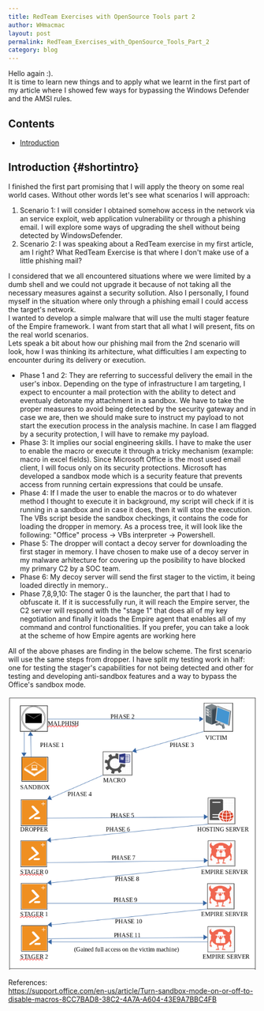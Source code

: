 ```yaml
---
title: RedTeam Exercises with OpenSource Tools part 2
author: WHmacmac
layout: post
permalink: RedTeam_Exercises_with_OpenSource_Tools_Part_2
category: blog
---
```


Hello again :).<br/> 
It is time to learn new things and to apply what we learnt in the first <a href="https://whmacmac.github.io/RedTeam_Exercises_with_OpenSource_Tools_Part_1" style="text-decoration: none;">part</a> of my article where I showed few ways for bypassing the Windows Defender and the AMSI rules. <br/>

## Contents
* [Introduction](#shortintro)

## Introduction {#shortintro}

I finished the first part promising that I will apply the theory on some real world cases. Without other words let's see what scenarios I will approach:
<ol>
<li>Scenario 1: I will consider I obtained somehow access in the network via an service exploit, web application vulnerability or through a phishing email. I will explore some ways of upgrading the shell without being detected by WindowsDefender.</li>
 <li>Scenario 2: I was speaking about a RedTeam exercise in my first article, am I right? What RedTeam Exercise is that where I don't make use of a little phishing mail? </li>
</ol>

I considered that we all encountered situations where we were limited by a dumb shell and we could not upgrade it because of not taking all the necessary measures against a security sollution. Also I personally, I found myself in the situation where only through a phishing email I could access the target's network.<br/>
I wanted to develop a simple malware that will use the multi stager feature of the Empire framework. I want from start that all what I will present, fits on the real world scenarios.<br/>
Lets speak a bit about how our phishing mail from the 2nd scenario will look, how I was thinking its arhitecture, what difficulties I am expecting to encounter during its delivery or execution. 

<ul>
<li>Phase 1 and 2: They are referring to successful delivery the email in the user's inbox. Depending on the type of infrastructure I am targeting, I expect to encounter a mail protection with the ability to detect and eventualy detonate my attachment in a sandbox. We have to take the proper measures to avoid being detected by the security gateway and in case we are, then we should make sure to instruct my payload to not start the execution process in the analysis machine. In case I am flagged by a security protection, I will have to remake my payload.</li> 
<li>Phase 3: It implies our social engineering skills. I have to make the user to enable the macro or execute it through a tricky mechanism (example: macro in excel fields). Since Microsoft Office is the most used email client, I will focus only on its security protections. Microsoft has developed a sandbox mode which is a security feature that prevents access from running certain expressions that could be unsafe.</li>
<li>Phase 4: If I made the user to enable the macros or to do whatever method I thought to execute it in background, my script will check if it is running in a sandbox and in case it does, then it will stop the execution. The VBs script beside the sandbox checkings, it contains the code for loading the dropper in memory. As a process tree, it will look like the following: "Office" process -> VBs interpreter -> Powershell.</li>
<li>Phase 5: The dropper will contact a decoy server for downloading the first stager in memory. I have chosen to make use of a decoy server in my malware arhitecture for covering up the posibility to have blocked my primary C2 by a SOC team.</li>  
<li>Phase 6: My decoy server will send the first stager to the victim, it being loaded directly in memory..</li>  
<li>Phase 7,8,9,10: The stager 0 is the launcher, the part that I had to obfuscate it. If it is successfully run, it will reach the Empire server, the C2 server will respond with the "stage 1" that does all of my key negotiation and finally it loads the Empire agent that enables all of my command and control functionalities. If you prefer, you can take a look at the scheme of how Empire agents are working <a href="https://testmactest.github.io/RedTeam_Exercises_with_OpenSource_Tools_Part_1#howdoimakeuseofopensource" style="text-decoration: none;">here</a></li>
</ul>

All of the above phases are finding in the below scheme. The first scenario will use the same steps from dropper. I have split my testing work in half: one for testing the stager's capabilities for not being detected and other for testing and developing anti-sandbox features and a way to bypass the Office's sandbox mode. 
<div>
<center><img src="/images/2020-04-16-RedTeam-Exercises-with-OpenSource-Tools-Part-2.md/arhitecturef.png">
 </center>
</div>

References:<br/>
https://support.office.com/en-us/article/Turn-sandbox-mode-on-or-off-to-disable-macros-8CC7BAD8-38C2-4A7A-A604-43E9A7BBC4FB
